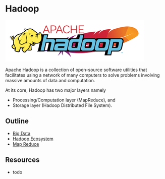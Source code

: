 # Hadoop

![hadoop](img/hadoop.png)

Apache Hadoop is a collection of open-source software utilities that
facilitates using a network of many computers to solve problems involving
massive amounts of data and computation.

At its core, Hadoop has two major layers namely

- Processing/Computation layer (MapReduce), and
- Storage layer (Hadoop Distributed File System).

## Outline

- [Big Data](big-data.md)
- [Hadoop Ecosystem](hadoop-ecosystem.md)
- [Map Reduce](mapreduce/README.md)

## Resources

- todo